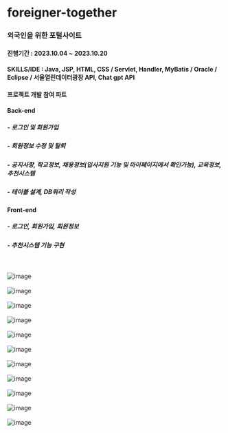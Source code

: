 # foreigner-together
### 외국인을 위한 포털사이트 
#### 진행기간 : 2023.10.04 ~ 2023.10.20
#### SKILLS/IDE : Java, JSP, HTML, CSS / Servlet, Handler, MyBatis / Oracle / Eclipse / 서울열린데이터광장 API, Chat gpt API
#### 프로젝트 개발 참여 파트
#### Back-end
##### - 로그인 및 회원가입
##### - 회원정보 수정 및 탈퇴
##### - 공지사항, 학교정보, 채용정보(입사지원 기능 및 마이페이지에서 확인가능), 교육정보, 추천시스템
##### - 테이블 설계, DB쿼리 작성
#### Front-end
##### - 로그인, 회원가입, 회원정보
##### - 추천시스템 기능 구현
</br>

![image](https://github.com/devopingz/foreigner-together/assets/56243414/f0303702-353f-4197-bbea-48104459e989)
</br></br>
![image](https://github.com/devopingz/foreigner-together/assets/56243414/6b0f9d14-9796-4516-8782-b06920dfec6f)
</br></br>
![image](https://github.com/devopingz/foreigner-together/assets/56243414/24304cea-f889-46b4-a45a-230809960112)
</br></br>
![image](https://github.com/devopingz/foreigner-together/assets/56243414/242809c6-f52e-4307-8a52-0d1d4df852c4)
</br></br>
![image](https://github.com/devopingz/foreigner-together/assets/56243414/b103869f-10dd-4cfd-9560-ccef79e9054f)
</br></br>
![image](https://github.com/devopingz/foreigner-together/assets/56243414/c876bc71-251f-421b-bb29-c8697de6a90c)
</br></br>
![image](https://user-images.githubusercontent.com/56243414/205893209-4da35376-2f92-402c-8989-98191fa21fd6.png)
</br></br>
![image](https://user-images.githubusercontent.com/56243414/205893235-da67108c-85ee-4e98-bed8-33f1d256286c.png)
</br></br>
![image](https://user-images.githubusercontent.com/56243414/205893255-714a29ad-a7bf-49ce-b0b3-05627df233ab.png)
</br></br>
![image](https://user-images.githubusercontent.com/56243414/205893278-c1b25aeb-d479-4827-a173-6f41e1da37f5.png)
</br></br>
![image](https://user-images.githubusercontent.com/56243414/205893305-b8d7e87d-155d-4224-806b-23981748dc14.png)
</br></br>







